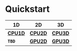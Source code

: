# Quickstart

1D | 2D | 3D
------ | ------ | -----
[**CPU1D**](cpu1d.md) | [**CPU2D**](cpu2d.md) | [**CPU3D**](cpu3d.md)
**`TBD`** | [**GPU2D**](gpu2d.md) | [**GPU3D**](gpu3d.md)
